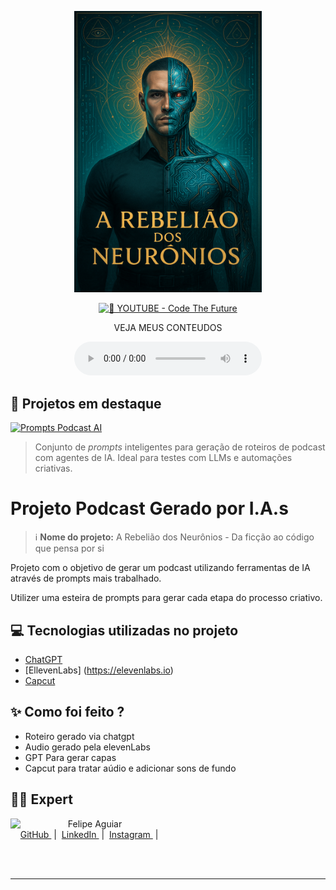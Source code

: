 <p align="center">
  <img 
    src="./assets/CAPA.png" 
    width="300"
  />
</p>

<p align="center">
<a href="https://dio.me/">
    <img 
        src="https://www.youtube.com/@cigarrinhax" 
        alt="🔴 YOUTUBE - Code The Future">
</a>

</p>

<p align="center">
   VEJA MEUS CONTEUDOS
</p>

<div align="center">
    <audio src="output/podcast_editado.MP3" controls title="Podcast editado"></audio>
</div>

## 📌 Projetos em destaque

[![Prompts Podcast AI](https://img.shields.io/badge/🎙️_Prompts_Podcast_AI-20232a?style=for-the-badge&logo=github&logoColor=white)](https://github.com/LeonardoCigarra/prompts-for-podcast-AIAgents)

> Conjunto de *prompts* inteligentes para geração de roteiros de podcast com agentes de IA. Ideal para testes com LLMs e automações criativas.

# Projeto Podcast Gerado por I.A.s


 > ℹ️ **Nome do projeto:** A Rebelião dos Neurônios - Da ficção ao código que pensa por si

Projeto com o objetivo de gerar um podcast utilizando ferramentas de IA através de prompts mais trabalhado.

Utilizer uma esteira de prompts para gerar cada etapa do processo criativo.

## 💻 Tecnologias utilizadas no projeto

- [ChatGPT](https://chat.openai.com/) 
- [EllevenLabs] (https://elevenlabs.io)
- [Capcut](https://www.capcut.com/pt-br/)

## ✨ Como foi feito ?

- Roteiro gerado via chatgpt
- Audio gerado pela elevenLabs
- GPT Para gerar capas
- Capcut para tratar aúdio e adicionar sons de fundo

## 👨‍💻 Expert

<p>
    <img 
      align=left 
      margin=10 
      width=80 
      src="https://avatars.githubusercontent.com/u/37452836?v=4"
    />
    <p>&nbsp&nbsp&nbspFelipe Aguiar<br>
    &nbsp&nbsp&nbsp
    <a 
        href="https://github.com/LeonardoCigarra/prompts-for-podcast-AIAgents">
        GitHub
    </a>
    &nbsp;|&nbsp;
    <a 
        href="www.linkedin.com/in/leonardoagapitobueno">
        LinkedIn
    </a>
    &nbsp;|&nbsp;
    <a 
        href="https://www.instagram.com/cigarra_technology/">
        Instagram
    </a>
    &nbsp;|&nbsp;</p>
</p>
<br/><br/>
<p>

---

